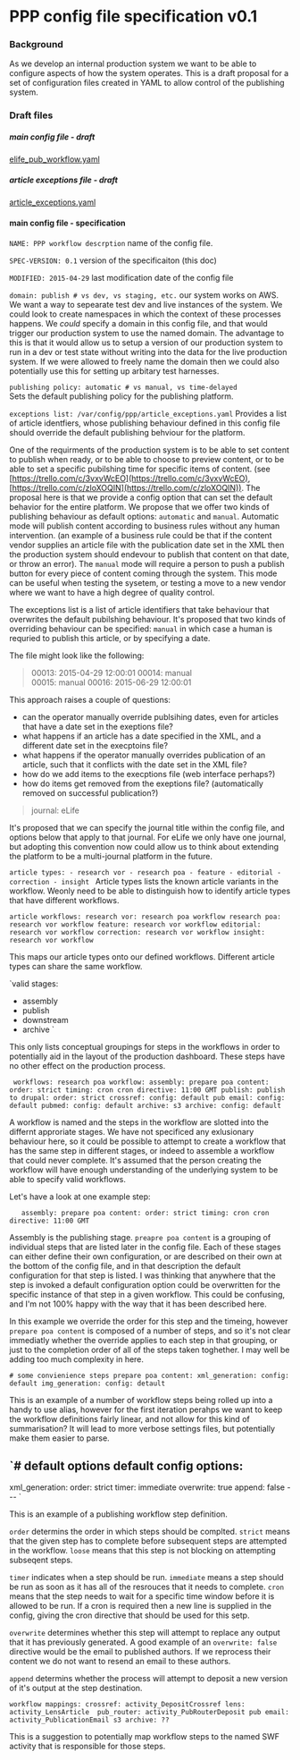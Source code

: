 # PPP config file specification v0.1
### Background

As we develop an internal production system we want to be able to configure aspects of how the system operates. This is a draft proposal for a set of configuration files created in YAML to allow control of the publishing system. 

### Draft files 
##### main config file - draft 
[elife_pub_workflow.yaml](https://gist.github.com/IanMulvany/fcb03b477dcc8525c0b1) 

##### article exceptions file - draft 
[article_exceptions.yaml](https://gist.github.com/IanMulvany/389f2bdc6b7d59b1bf3a)

#### main config file - specification 

`NAME: PPP workflow descrption`
name of the config file. 

`SPEC-VERSION: 0.1`
version of the specificaiton (this doc) 

`MODIFIED: 2015-04-29`
last modification date of the config file 

`domain: publish # vs dev, vs staging, etc.`
our system works on AWS. We want a way to sepearate test dev and live instances of the system. We could look to create namespaces in which the context of these processes happens. We _could_ specify a domain in this config file, and that would trigger our production system to use the named domain. The advantage to this is that it would allow us to setup a version of our production system to run in a dev or test state without writing into the data for the live production system. If we were allowed to freely name the domain then we could also potentially use this for setting up arbitary test harnesses. 

`publishing policy: automatic # vs manual, vs time-delayed`  
Sets the default publishing policy for the publishing platform. 

`exceptions list: /var/config/ppp/article_exceptions.yaml`
Provides a list of article identfiers, whose publishing behaviour defined in this config file should override the default publishing behviour for the platform. 

One of the requirments of the production system is to be able to set content to publish when ready, or to be able to choose to preview content, or to be able to set a specific pubilshing time for specific items of content. (see [https://trello.com/c/3vxvWcEO](https://trello.com/c/3vxvWcEO), [https://trello.com/c/zloXOQIN](https://trello.com/c/zloXOQIN)). The proposal here is that we provide a config option that can set the default behavior for the entire platform. We propose that we offer two kinds of publishing behaviour as default options: `automatic` and `manual`. Automatic mode will publish content according to business rules without any human intervention. (an example of a business rule could be that if the content vendor supplies an article file with the publication date set in the XML then the production system should endevour to publish that content on that date, or throw an error). The `manual` mode will require a person to push a publish button for every piece of content coming through the system. This mode can be useful when testing the sysetem, or testing a move to a new vendor where we want to have a high degree of quality control. 

The exceptions list is a list of article identifiers that take behaviour that overwrites the default pubilshing behaviour. It's proposed that two kinds of overriding behaviour can be specified: `manual` in which case a human is requried to publish this article, or by specifying a date.

The file might look like the following:

>	00013: 2015-04-29 12:00:01 
	00014: manual  
	00015: manual 
	00016: 2015-06-29 12:00:01 

This approach raises a couple of questions:

- can the operator manually override publsihing dates, even for articles that have a date set in the exeptions file?  
- what happens if an article has a date specified in the XML, and a different date set in the execptoins file? 
- what happens if the operator manually overrides publication of an article, such that it conflicts with the date set in the XML file? 
- how do we add items to the execptions file (web interface perhaps?)
- how do items get removed from the exeptions file? (automatically removed on successful publication?) 

> journal: eLife
  
It's proposed that we can specify the journal title within the config file, and options below that apply to that journal. For eLife we only have one journal, but adopting this convention now could allow us to think about extending the platform to be a multi-journal platform in the future. 

`article types:
    - research vor
    - research poa
    - feature
    - editorial
    - correction
    - insight
`
Article types lists the known article variants in the workflow. Weonly need to be able to distinguish how to identify article types that have different workflows.


`article workflows:
    research vor: research poa workflow
    research poa: research vor workflow
    feature: research vor workflow
    editorial: research vor workflow
    correction: research vor workflow
    insight: research vor workflow 
` 
 
This maps our article types onto our defined workflows. Different article types can share the same workflow. 


`valid stages:
  - assembly
  - publish
  - downstream
  - archive
`

This only lists conceptual groupings for steps in the workflows in order to potentially aid in the layout of the production dashboard. These steps have no other effect on the production process. 

` 
workflows:
  research poa workflow:
    assembly:
      prepare poa content:
        order: strict
        timing: cron
          cron directive: 11:00 GMT
    publish:
      publish to drupal:
        order: strict
      crossref:
        config: default
      pub email:
        config: default
      pubmed:
        config: default
    archive:
      s3 archive:
        config: default
 ` 

A workflow is named and the steps in the workflow are slotted into the differnt approriate stages. We have not specificed any exlusionary behaviour here, so it could be possible to attempt to create a workflow that has the same step in different stages, or indeed to assemble a workflow that could never complete. It's assumed that the person creating the workflow will have enough understanding of the underlying system to be able to specify valid workflows. 

Let's have a look at one example step:

`    assembly:
      prepare poa content:
        order: strict
        timing: cron
          cron directive: 11:00 GMT
`

Assembly is the publishing stage. `preapre poa content` is a grouping of individual steps that are listed later in the config file. Each of these stages can either define their own configuration, or  are described on their own at the bottom of the config file, and in that description the default configuration for that step is listed. I was thinking that anywhere that the step is invoked a default configuration option could be overwritten for the specific instance of that step in a given workflow. This could be confusing, and I'm not 100% happy with the way that it has been described here. 

In this example we override the order for this step and the timeing, however `prepare poa content` is composed of a number of steps, and so it's not clear immediatly whether the override applies to each step in that grouping, or just to the completion order of all of the steps taken toghether. I may well be adding too much complexity in here. 

`# some convienience steps
prepare poa content:
  xml_generation:
    config: default
  img_generation:
    config: detault `

This is an example of a number of workflow steps being rolled up into a handy to use alias, however for the first iteration perahps we want to keep the workflow definitions fairly linear, and not allow for this kind of summarisation? It will lead to more verbose settings files, but potentially make them easier to parse. 


`# default options
default config options:
  ---
  xml_generation:
    order: strict
    timer: immediate
    overwrite: true
    append: false
  --- `

This is an example of a publishing workflow step definition. 

`order` determins the order in which steps should be complted. `strict` means that the given step has to complete before subsequent steps are attempted in the workflow. `loose` means that this step is not blocking on attempting subseqent steps. 

`timer` indicates when a step should be run. `immediate` means a step should be run as soon as it has all of the resrouces that it needs to complete. `cron` means that the step needs to wait for a specific time window before it is allowed to be run. If a cron is required then a new line is supplied in the config, giving the cron directive that should be used for this setp. 

`overwrite` determines whether this step will attempt to replace any output that it has previously generated. A good example of an `overwrite: false` directive would be the email to published authors. If we reprocess their content we do not want to resend an email to these authors.

`append` determins whether the process will attempt to deposit a new version of it's output at the step destination. 
 

`workflow mappings:
  crossref: activity_DepositCrossref
  lens: activity_LensArticle 
  pub_router: activity_PubRouterDeposit
  pub email: activity_PublicationEmail
  s3 archive: ??` 

This is a suggestion to potentially map workflow steps to the named SWF activity that is responsible for those steps. 